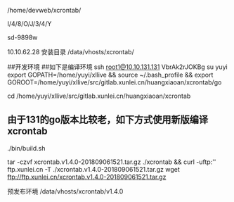 /home/devweb/xcrontab/

I/4/8/O/J/3/4/Y

sd-9898w

10.10.62.28 安装目录
/data/vhosts/xcrontab/


##开发环境
##如下是编译环境
ssh root1@10.10.131.131
VbrAk2rJOKBg
su yuyi
export GOPATH=/home/yuyi/xllive && source  ~/.bash_profile && export GOROOT=/home/yuyi/xllive/src/gitlab.xunlei.cn/huangxiaoan/xcrontab/go

cd /home/yuyi/xllive/src/gitlab.xunlei.cn/huangxiaoan/xcrontab

## 由于131的go版本比较老，如下方式使用新版编译xcrontab
./bin/build.sh

tar -czvf xcrontab.v1.4.0-201809061521.tar.gz ./xcrontab && curl -uftp:'' ftp.xunlei.cn -T ./xcrontab.v1.4.0-201809061521.tar.gz
wget ftp://ftp.xunlei.cn/xcrontab.v1.4.0-201809061521.tar.gz


预发布环境
/data/vhosts/xcrontab/v1.4.0

